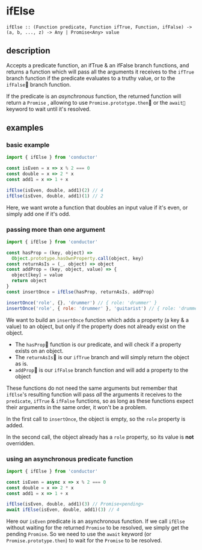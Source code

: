 # ifElse

```
ifElse :: (Function predicate, Function ifTrue, Function, ifFalse) -> (a, b, ..., z) -> Any | Promise<Any> value
```

## description

Accepts a predicate function, an ifTrue & an ifFalse branch functions, and returns a function which will pass all the arguments it receives to the `ifTrue` branch function if the predicate evaluates to a truthy value, or to the `ifFalse` branch function.

If the predicate is an _asynchronous_ function, the returned function will return a `Promise` , allowing to use `Promise.prototype.then` or the `await` keyword to wait until it's resolved.

## examples

### basic example

```javascript
import { ifElse } from 'conductor'

const isEven = x => x % 2 === 0
const double = x => 2 * x
const add1 = x => 1 + x

ifElse(isEven, double, add1)(2) // 4
ifElse(isEven, double, add1)(1) // 2
```

Here, we want wrote a function that doubles an input value if it's even, or simply add one if it's odd.

### passing more than one argument

```javascript
import { ifElse } from 'conductor'

const hasProp = (key, object) =>
  Object.prototype.hasOwnProperty.call(object, key)
const returnAsIs = (_, object) => object
const addProp = (key, object, value) => {
  object[key] = value
  return object
}
const insertOnce = ifElse(hasProp, returnAsIs, addProp)

insertOnce('role', {}, 'drummer') // { role: 'drummer' }
insertOnce('role', { role: 'drummer' }, 'guitarist') // { role: 'drummer' }
```

We want to build an `insertOnce` function which adds a property \(a key & a value\) to an object, but only if the property does not already exist on the object.

* The `hasProp` function is our predicate, and will check if a property exists on an object.
* The `returnAsIs` is our `ifTrue` branch and will simply return the object as is.
* `addProp` is our `ifFalse` branch function and will add a property to the object

These functions do not need the same arguments but remember that `ifElse`'s resulting function will pass _all_ the arguments it receives to the `predicate`, `ifTrue` & `ifFalse` functions, so as long as these functions expect their arguments in the same order, it won't be a problem.

In the first call to `insertOnce`, the object is empty, so the `role` property is added.

In the second call, the object already has a `role` property, so its value is **not** overridden.

### using an asynchronous predicate function

```javascript
import { ifElse } from 'conductor'

const isEven = async x => x % 2 === 0
const double = x => 2 * x
const add1 = x => 1 + x

ifElse(isEven, double, add1)(3) // Promise<pending>
await ifElse(isEven, double, add1)(3) // 4
```

Here our `isEven` predicate is an asynchronous function. If we call `ifElse` without waiting for the returned `Promise` to be resolved, we simply get the pending `Promise`. So we need to use the `await` keyword \(or `Promise.prototype.then`\) to wait for the `Promise` to be resolved.
